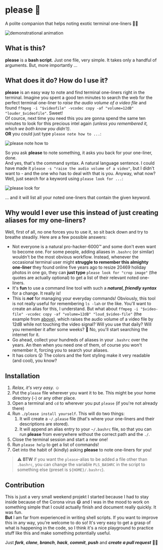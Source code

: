 # please :pray:
A polite companion that helps noting exotic terminal one-liners :woman_technologist:

![demonstrational animation](https://user-images.githubusercontent.com/9215743/77434881-d06b8d00-6de1-11ea-8ec1-6440c9d6436b.gif)

## What is this?
**please** is a **bash script**. Just one file, very simple. It takes only a handful of arguments. But, more importantly ...

## What does it do? How do I use it?
**please** is an easy way to note and find terminal one-liners right in the terminal. Imagine you spent a good ten minutes to search the web for the perfect terminal one-liner to _raise the audio volume of a video file_ and found `ffmpeg -i "$videofile" -vcodec copy -af "volume=12dB" "louder_$videofile"`. Sweet!  
Of cource, next time you need this you are gonna spend the same ten minutes to look for this precious intel again _(unless you remembered it, which we both know you didn't)_.  
**OR** you could just type `please note how to ...`:

![please note how to](https://user-images.githubusercontent.com/9215743/77423182-094e3680-6dcf-11ea-8352-d13a09827472.png)

So you ask **please** to note something, it asks you back for your one-liner, done.  
And yes, that's the command syntax. A natural language sentence. I could have made it `please -s "raise the audio volume of a video"`, but I didn't want to - and the one who has to deal with that is you. Anyway, what now? Well, just search for a keyword using `please look for ...`:

![please look for](https://user-images.githubusercontent.com/9215743/77423189-09e6cd00-6dcf-11ea-86ac-ab503cf3abdd.png)

... and it will list all your noted one-liners that contain the given keyword.

## Why would I ever use this instead of just creating aliases for my one-liners?
Well, first of all, no one forces you to use it, so sit back down and try to breathe steadily. Here are a few possible answers:

-   Not everyone is a natural pro-hacker-6000™ and some don't even want to become one. For some people, adding aliases in `.bashrc` (or similar) wouldn't be the most obvious workflow. Instead, whenever the occasional terminal user might **struggle to remember this almighty one-liner** they found online five years ago to resize 20469 holiday photos in one go, they can **just type** `please look for "crop image"` (the quotes are actually optional) to get a list of their relevant noted one-liners.
-   It's **fun** to use a command line tool with such a _**natural, friendly syntax**_ for a change. It really is!
-   This is _**not**_ for managing your everyday commands! Obviously, this tool is not really useful for remembering `ls -lah` or the like. You'll want to create an alias for this, I understand. But what about `ffmpeg -i "$video-file" -vcodec copy -af "volume=12dB" "loud_$video-file"` (the example from [above](#what-does-it-do-how-do-i-use-it)), which raises the audio volume of a video file by 12dB while not touching the video signal? Will you use that daily? Will you remember it after some weeks? :thinking: No, you'll start searching the internet for it.
-   Go ahead, collect your hundreds of aliases in your `.bashrc` over the years. An then when you need one of them, of course you won't remember it, forcing you to search your aliases.
-   It has colors :open_mouth: The colors and the font styling make it very readable (and cool), you know?

## Installation
1)   _Relax, it's very easy._ :relaxed:
2)   Put the `please` file wherever you want it to be. This might be your home directory (`~`) or any other place.
3)   Open a terminal and `cd` to wherever you put `please` (if you're not already there)
4)   Run `./please install yourself`. This will do two things:
     1)   It will create a `~/.please` file (that's where your one-liners and their descriptions are stored).
     2)   It will append an alias entry to your `~/.bashrc` file, so that you can run **please** from everywhere without the correct path and the `./`.
5)   Close the terminal session and start a new one!
6)   Run `please help` to get a list of commands!
7)   Get into the habit of (kindly) asking **please** to note one-liners for you!

> :warning: **BTW** if you want the `please`-alias to be added a file other than `.bashrc`, you can change the variable `PLS_BASHRC` in the script to something else (preset is `${HOME}/.bashrc`).

## Contribution
This is just a very small weekend projekt I started because I had to stay inside because of the Corona virus :mask: and I was in the mood to work on something simple that I could actually finish and document really quickly. It was fun.  
**But** I am far from experienced in writing shell scripts. If you want to improve this in any way, you're welcome to do so! It's very easy to get a grasp of what is happening in the code, so I think it's a nice playground to practice stuff like this and make something potentially useful.

Just **_fork_**, **_clone_**, **_branch_**, **_hack_**, **_commit_**, **_push_** and **_create a pull request_** :woman_technologist: